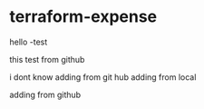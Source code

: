 # terraform-expense

hello -test

this test from github

i dont know 
adding from git hub
adding from local

adding from github
